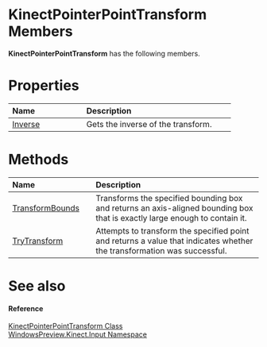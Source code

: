 KinectPointerPointTransform Members  
===================================  

**KinectPointerPointTransform** has the following members.  

<span id="publicpropertiesSection"></span>

Properties  
==========  

<table>
<colgroup>
<col width="30%" />
<col width="60%" />
</colgroup>
<thead>
<tr class="header">
<th align="left">Name</th>
<th align="left">Description</th>
</tr>
</thead>
<tbody>
<tr class="odd">
<td align="left"><a href="Properties/Inverse_Property.md">Inverse</a></td>
<td align="left">Gets the inverse of the transform.</td>
</tr>
</tbody>
</table>

<span id="publicmethodsSection"></span>

Methods  
=======  

<table>
<colgroup>
<col width="30%" />
<col width="60%" />
</colgroup>
<thead>
<tr class="header">
<th align="left">Name</th>
<th align="left">Description</th>
</tr>
</thead>
<tbody>
<tr class="odd">
<td align="left"><a href="Methods/TransformBounds_Method.md">TransformBounds</a></td>
<td align="left">Transforms the specified bounding box and returns an axis-aligned bounding box that is exactly large enough to contain it.</td>
</tr>
<tr class="even">
<td align="left"><a href="Methods/TryTransform_Method.md">TryTransform</a></td>
<td align="left">Attempts to transform the specified point and returns a value that indicates whether the transformation was successful.</td>
</tr>
</tbody>
</table>

<span id="ID4EK"></span>

See also  
========  

<span id="ID4EM"></span>
#### Reference  

[KinectPointerPointTransform Class](../KinectPointerPointTransf.md)  
 [WindowsPreview.Kinect.Input Namespace](../../Kinect.Input.md)  



<!--Please do not edit the data in the comment block below.-->
<!--
TOCTitle : KinectPointerPointTransform Members
RLTitle : KinectPointerPointTransform Members
KeywordF : WindowsPreview.Kinect.Input.KinectPointerPointTransform
KeywordF : KinectPointerPointTransform
KeywordK : KinectPointerPointTransform class
KeywordK : KinectPointerPointTransform class, all members
KeywordK : WindowsPreview.Kinect.Input.KinectPointerPointTransform class
HelpPriority : 1
KeywordA : AllMembers.T:WindowsPreview.Kinect.Input.KinectPointerPointTransform
AssetID : AllMembers.T:WindowsPreview.Kinect.Input.KinectPointerPointTransform
Locale : en-us
CommunityContent : 1
TargetOS : Windows
TopicType : kbSyntax
DocSet : K4Wv2
ProjType : K4Wv2Proj
Technology : Kinect for Windows
Product : Kinect for Windows SDK v2
productversion : 20
-->
